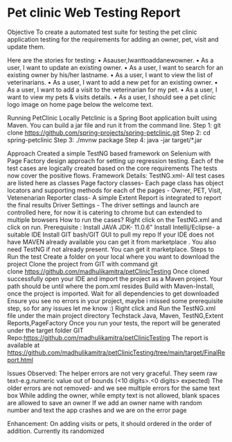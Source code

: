 # Pet clinic Web Testing Report
Objective
To create a automated test suite for testing the pet clinic application testing for the requirements for adding an owner, pet, visit and update them.

Here are the stories for testing:
• Asauser,Iwanttoaddanewowner.
• As a user, I want to update an existing owner.
• As a user, I want to search for an existing owner by his/her lastname.
• As a user, I want to view the list of veterinarians.
• As a user, I want to add a new pet for an existing owner.
• As a user, I want to add a visit to the veterinarian for my pet.
• As a user, I want to view my pets & visits details.
• As a user, I should see a pet clinic logo image on home page below the
welcome text.

Running PetClinic Locally
Petclinic is a Spring Boot application built using Maven. You can build a jar file and run it from the command line.
Step 1: git clone https://github.com/spring-projects/spring-petclinic.git Step 2: cd spring-petclinic
Step 3: ./mvnw package
Step 4: java -jar target/*.jar

Approach
Created a simple TestNG based framework on Selenium with Page Factory design approach for setting up regression testing. Each of the test cases are logically created based on the core requirements
The tests now cover the positive flows.
Framework Details: 
TestNG.xml- All test cases are listed here as classes
Page factory classes- Each page class has object locators and supporting methods for each of the pages - Owner, PET, Visit, Vetenenarian
Reporter class- A simple Extent Report is integrated to report the final results
Driver Settings - The driver settings and launch are controlled here, for now it is catering to chrome but can extended to multiple browsers
How to run the cases?
Right click on the TestNG.xml and click on run.
Prerequisite : Install JAVA JDK- 11.0.6" Install Intellij/Eclipse- a suitable IDE Install GIT bash/GIT GUI to pull my repo If your IDE does not have MAVEN already available you can get it from marketplace . You also need TestNG if not already present. You can get it marketplace.
Steps to Run the test
Create a folder on your local where you want to download the project Clone the project from GIT with command git clone https://github.com/madhulikamitra/petClinicTesting
Once cloned successfully open your IDE and import the project as a Maven project. Your path should be until where the pom.xml resides Build with Maven-Install, once the project is imported. Wait for all dependencies to get downloaded Ensure you see no errors in your project, maybe i missed some prerequisite step, so for any issues let me know :) 
Right click and Run the TestNG.xml file under the main project directory
Techstack Java, Maven, TestNG,Extent Reports,PageFactory
Once you run your tests, the report will be generated under the target folder
GIT Repo:https://github.com/madhulikamitra/petClinicTesting
The report is available at https://github.com/madhulikamitra/petClinicTesting/tree/main/target/FinalReport.html

Issues Observed:
The helper errors are not very graceful.  They seem raw text-e.g.numeric value out of bounds (<10 digits>.<0 digits> expected)
The older errors are not removed- and we see multiple errors for the same text box
While adding the owner, while empty text is not allowed, blank spaces are allowed to save an owner
If we add an owner name with random number and text the app crashes and we are on the error page

Enhancement:
On adding visits or pets, it should ordered in the order of addition. Currently its randomized
